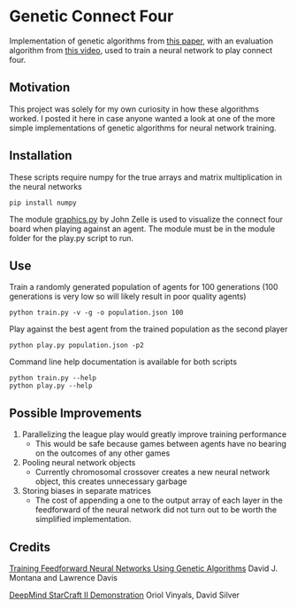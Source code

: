 # Genetic Connect Four
Implementation of genetic algorithms from [this paper](https://www.ijcai.org/Proceedings/89-1/Papers/122.pdf), with an evaluation algorithm from [this video](https://youtu.be/cUTMhmVh1qs?t=2872), used to train a neural network to play connect four.

## Motivation
This project was solely for my own curiosity in how these algorithms worked. I posted it here in case anyone wanted a look at one of the more simple implementations of genetic algorithms for neural network training.

## Installation
These scripts require numpy for the true arrays and matrix multiplication in the neural networks
```
pip install numpy
```
The module [graphics.py](https://mcsp.wartburg.edu/zelle/python/graphics.py) by John Zelle is used to visualize the connect four board when playing against an agent. The module must be in the module folder for the play.py script to run.

## Use
Train a randomly generated population of agents for 100 generations (100 generations is very low so will likely result in poor quality agents)
```
python train.py -v -g -o population.json 100
```

Play against the best agent from the trained population as the second player
```
python play.py population.json -p2
```

Command line help documentation is available for both scripts
```
python train.py --help
python play.py --help
```

## Possible Improvements
1. Parallelizing the league play would greatly improve training performance
    * This would be safe because games between agents have no bearing on the outcomes of any other games
2. Pooling neural network objects
    * Currently chromosomal crossover creates a new neural network object, this creates unnecessary garbage
3. Storing biases in separate matrices
    * The cost of appending a one to the output array of each layer in the feedforward of the neural network did not turn out to be worth the simplified implementation.

## Credits
[Training Feedforward Neural Networks Using Genetic Algorithms](https://www.ijcai.org/Proceedings/89-1/Papers/122.pdf) David J. Montana and Lawrence Davis

[DeepMind StarCraft II Demonstration](https://youtu.be/cUTMhmVh1qs) Oriol Vinyals, David Silver
